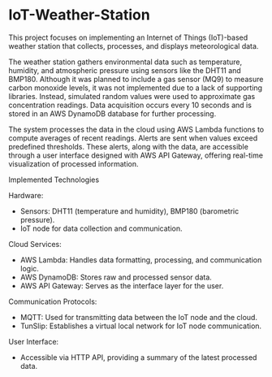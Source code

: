 # IoT-Weather-Station
This project focuses on implementing an Internet of Things (IoT)-based weather station that collects, processes, and displays meteorological data. 

The weather station gathers environmental data such as temperature, humidity, and atmospheric pressure using sensors like the DHT11 and BMP180. Although it was planned to include a gas sensor (MQ9) to measure carbon monoxide levels, it was not implemented due to a lack of supporting libraries. Instead, simulated random values were used to approximate gas concentration readings. Data acquisition occurs every 10 seconds and is stored in an AWS DynamoDB database for further processing.

The system processes the data in the cloud using AWS Lambda functions to compute averages of recent readings. Alerts are sent when values exceed predefined thresholds. These alerts, along with the data, are accessible through a user interface designed with AWS API Gateway, offering real-time visualization of processed information.

Implemented Technologies

Hardware:
- Sensors: DHT11 (temperature and humidity), BMP180 (barometric pressure).
- IoT node for data collection and communication.

Cloud Services:
- AWS Lambda: Handles data formatting, processing, and communication logic.
- AWS DynamoDB: Stores raw and processed sensor data.
- AWS API Gateway: Serves as the interface layer for the user.

Communication Protocols:
- MQTT: Used for transmitting data between the IoT node and the cloud.
- TunSlip: Establishes a virtual local network for IoT node communication.

User Interface:
- Accessible via HTTP API, providing a summary of the latest processed data.
